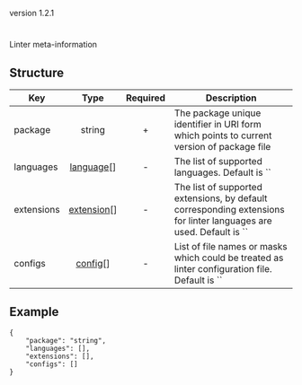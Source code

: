 version 1.2.1
# 
Linter meta-information
## Structure


|Key|Type|Required|Description|
|-|:-:|:-:|-|
|package|string|+|The package unique identifier in URI form which points to current version of package file|
|languages|[language](./collection.md#language)[]|-|The list of supported languages. Default is ``|
|extensions|[extension](#extension)[]|-|The list of supported extensions, by default corresponding extensions for linter languages are used. Default is ``|
|configs|[config](#config)[]|-|List of file names or masks which could be treated as linter configuration file. Default is ``|
## Example
```
{
    "package": "string",
    "languages": [],
    "extensions": [],
    "configs": []
}
```